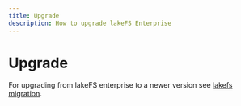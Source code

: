 ```yaml
---
title: Upgrade
description: How to upgrade lakeFS Enterprise
---
```


# Upgrade

For upgrading from lakeFS enterprise to a newer version see [lakefs migration](/howto/deploy/upgrade).
